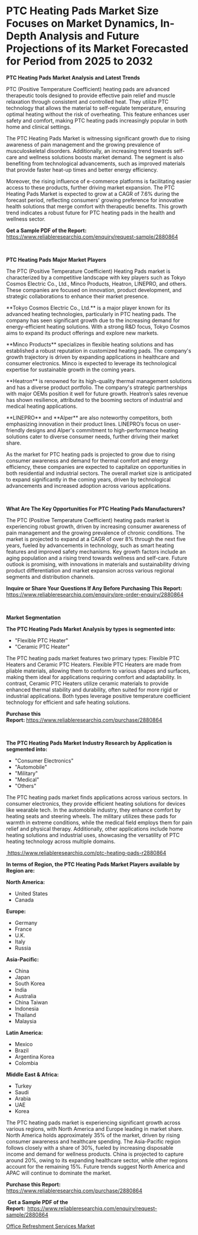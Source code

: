 <p><h1>PTC Heating Pads Market Size Focuses on Market Dynamics, In-Depth Analysis and Future Projections of its Market Forecasted for Period from 2025 to 2032</h1></p><p><strong>PTC Heating Pads Market Analysis and Latest Trends</strong></p>
<p><p>PTC (Positive Temperature Coefficient) heating pads are advanced therapeutic tools designed to provide effective pain relief and muscle relaxation through consistent and controlled heat. They utilize PTC technology that allows the material to self-regulate temperature, ensuring optimal heating without the risk of overheating. This feature enhances user safety and comfort, making PTC heating pads increasingly popular in both home and clinical settings.</p><p>The PTC Heating Pads Market is witnessing significant growth due to rising awareness of pain management and the growing prevalence of musculoskeletal disorders. Additionally, an increasing trend towards self-care and wellness solutions boosts market demand. The segment is also benefiting from technological advancements, such as improved materials that provide faster heat-up times and better energy efficiency. </p><p>Moreover, the rising influence of e-commerce platforms is facilitating easier access to these products, further driving market expansion. The PTC Heating Pads Market is expected to grow at a CAGR of 7.6% during the forecast period, reflecting consumers' growing preference for innovative health solutions that merge comfort with therapeutic benefits. This growth trend indicates a robust future for PTC heating pads in the health and wellness sector.</p></p>
<p><strong>Get a Sample PDF of the Report:&nbsp;</strong> <a href="https://www.reliableresearchiq.com/enquiry/request-sample/2880864?utm_campaign=3353&utm_medium=2&utm_source=Github&utm_content=ia&utm_term=12032025&utm_id=ptc-heating-pads">https://www.reliableresearchiq.com/enquiry/request-sample/2880864</a></p>
<p>&nbsp;</p>
<p><strong>PTC Heating Pads Major Market Players</strong></p>
<p><p>The PTC (Positive Temperature Coefficient) Heating Pads market is characterized by a competitive landscape with key players such as Tokyo Cosmos Electric Co., Ltd., Minco Products, Heatron, LINEPRO, and others. These companies are focused on innovation, product development, and strategic collaborations to enhance their market presence.</p><p>**Tokyo Cosmos Electric Co., Ltd.** is a major player known for its advanced heating technologies, particularly in PTC heating pads. The company has seen significant growth due to the increasing demand for energy-efficient heating solutions. With a strong R&D focus, Tokyo Cosmos aims to expand its product offerings and explore new markets.</p><p>**Minco Products** specializes in flexible heating solutions and has established a robust reputation in customized heating pads. The company's growth trajectory is driven by expanding applications in healthcare and consumer electronics. Minco is expected to leverage its technological expertise for sustainable growth in the coming years.</p><p>**Heatron** is renowned for its high-quality thermal management solutions and has a diverse product portfolio. The company's strategic partnerships with major OEMs position it well for future growth. Heatron’s sales revenue has shown resilience, attributed to the booming sectors of industrial and medical heating applications.</p><p>**LINEPRO** and **Alper** are also noteworthy competitors, both emphasizing innovation in their product lines. LINEPRO’s focus on user-friendly designs and Alper's commitment to high-performance heating solutions cater to diverse consumer needs, further driving their market share.</p><p>As the market for PTC heating pads is projected to grow due to rising consumer awareness and demand for thermal comfort and energy efficiency, these companies are expected to capitalize on opportunities in both residential and industrial sectors. The overall market size is anticipated to expand significantly in the coming years, driven by technological advancements and increased adoption across various applications.</p></p>
<p>&nbsp;</p>
<p><strong>What Are The Key Opportunities For PTC Heating Pads Manufacturers?</strong></p>
<p><p>The PTC (Positive Temperature Coefficient) heating pads market is experiencing robust growth, driven by increasing consumer awareness of pain management and the growing prevalence of chronic conditions. The market is projected to expand at a CAGR of over 8% through the next five years, fueled by advancements in technology, such as smart heating features and improved safety mechanisms. Key growth factors include an aging population and a rising trend towards wellness and self-care. Future outlook is promising, with innovations in materials and sustainability driving product differentiation and market expansion across various regional segments and distribution channels.</p></p>
<p><strong>Inquire or Share Your Questions If Any Before Purchasing This Report:</strong> <a href="https://www.reliableresearchiq.com/enquiry/pre-order-enquiry/2880864?utm_campaign=3353&utm_medium=2&utm_source=Github&utm_content=ia&utm_term=12032025&utm_id=ptc-heating-pads">https://www.reliableresearchiq.com/enquiry/pre-order-enquiry/2880864</a></p>
<p>&nbsp;</p>
<p><strong>Market Segmentation</strong></p>
<p><strong>The PTC Heating Pads Market Analysis by types is segmented into:</strong></p>
<p><ul><li>"Flexible PTC Heater"</li><li>"Ceramic PTC Heater"</li></ul></p>
<p><p>The PTC heating pads market features two primary types: Flexible PTC Heaters and Ceramic PTC Heaters. Flexible PTC Heaters are made from pliable materials, allowing them to conform to various shapes and surfaces, making them ideal for applications requiring comfort and adaptability. In contrast, Ceramic PTC Heaters utilize ceramic materials to provide enhanced thermal stability and durability, often suited for more rigid or industrial applications. Both types leverage positive temperature coefficient technology for efficient and safe heating solutions.</p></p>
<p><strong>Purchase this Report:&nbsp;</strong><a href="https://www.reliableresearchiq.com/purchase/2880864?utm_campaign=3353&utm_medium=2&utm_source=Github&utm_content=ia&utm_term=12032025&utm_id=ptc-heating-pads">https://www.reliableresearchiq.com/purchase/2880864</a></p>
<p>&nbsp;</p>
<p><strong>The PTC Heating Pads Market Industry Research by Application is segmented into:</strong></p>
<p><ul><li>"Consumer Electronics"</li><li>"Automobile"</li><li>"Military"</li><li>"Medical"</li><li>"Others"</li></ul></p>
<p><p>The PTC heating pads market finds applications across various sectors. In consumer electronics, they provide efficient heating solutions for devices like wearable tech. In the automobile industry, they enhance comfort by heating seats and steering wheels. The military utilizes these pads for warmth in extreme conditions, while the medical field employs them for pain relief and physical therapy. Additionally, other applications include home heating solutions and industrial uses, showcasing the versatility of PTC heating technology across multiple domains.</p></p>
<p><a href="https://www.reliableresearchiq.com/ptc-heating-pads-r2880864?utm_campaign=3353&utm_medium=2&utm_source=Github&utm_content=ia&utm_term=12032025&utm_id=ptc-heating-pads">&nbsp;https://www.reliableresearchiq.com/ptc-heating-pads-r2880864</a></p>
<p><strong>In terms of Region, the PTC Heating Pads Market Players available by Region are:</strong></p>
<p>
    <p> <strong> North America: </strong>
        <ul>
            <li>United States</li>
            <li>Canada</li>
        </ul>
        </p> 
    <p> <strong> Europe: </strong>
        <ul>
            <li>Germany</li>
            <li>France</li>
            <li>U.K.</li>
            <li>Italy</li>
            <li>Russia</li>
        </ul>
        </p> 
    <p> <strong> Asia-Pacific: </strong>
        <ul>
            <li>China</li>
            <li>Japan</li>
            <li>South Korea</li>
            <li>India</li>
            <li>Australia</li>
            <li>China Taiwan</li>
            <li>Indonesia</li>
            <li>Thailand</li>
            <li>Malaysia</li>
        </ul>
        </p> 
    <p> <strong> Latin America: </strong>
        <ul>
            <li>Mexico</li>
            <li>Brazil</li>
            <li>Argentina Korea</li>
            <li>Colombia</li>
        </ul>
        </p> 
    <p> <strong> Middle East & Africa: </strong>
        <ul>
            <li>Turkey</li>
            <li>Saudi</li>
            <li>Arabia</li>
            <li>UAE</li>
            <li>Korea</li>
        </ul>
    </p>
    </p>
<p><p>The PTC heating pads market is experiencing significant growth across various regions, with North America and Europe leading in market share. North America holds approximately 35% of the market, driven by rising consumer awareness and healthcare spending. The Asia-Pacific region follows closely with a share of 30%, fueled by increasing disposable income and demand for wellness products. China is projected to capture around 20%, owing to its expanding healthcare sector, while other regions account for the remaining 15%. Future trends suggest North America and APAC will continue to dominate the market.</p></p>
<p><strong>Purchase this Report: </strong><a href="https://www.reliableresearchiq.com/purchase/2880864?utm_campaign=3353&utm_medium=2&utm_source=Github&utm_content=ia&utm_term=12032025&utm_id=ptc-heating-pads">https://www.reliableresearchiq.com/purchase/2880864</a></p>
<p>&nbsp;<strong>Get a Sample PDF of the Report:&nbsp;&nbsp;</strong><a href="https://www.reliableresearchiq.com/enquiry/request-sample/2880864?utm_campaign=3353&utm_medium=2&utm_source=Github&utm_content=ia&utm_term=12032025&utm_id=ptc-heating-pads">https://www.reliableresearchiq.com/enquiry/request-sample/2880864</a></p>
<p><strong></strong></p>
<p><p><a href="https://github.com/lynlynyusay/Market-Research-Report-List-1/blob/main/office-refreshment-services-market.md?utm_campaign=3353&utm_medium=2&utm_source=Github&utm_content=ia&utm_term=12032025&utm_id=ptc-heating-pads">Office Refreshment Services Market</a></p></p>